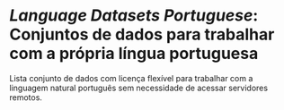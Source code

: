 # _Language Datasets Portuguese_: Conjuntos de dados para trabalhar com a própria língua portuguesa
Lista conjunto de dados com licença flexível para trabalhar com a linguagem
natural português sem necessidade de acessar servidores remotos.

<!--
- https://github.com/fititnt/br.ispell
- https://github.com/languagetool-org/languagetool/tree/master/languagetool-language-modules/pt/src/main/resources/org/languagetool/rules/pt
- https://github.com/fititnt/VERO-pt-BR_verificador-ortografico-portugues-brasileiro
-->

